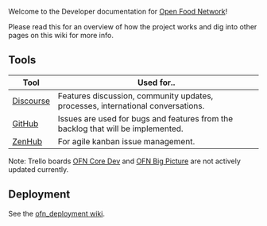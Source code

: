 Welcome to the Developer documentation for [Open Food Network](https://openfoodnetwork.org/)!

Please read this for an overview of how the project works and dig into other pages on this wiki for more info.

## Tools

**Tool** | **Used for..**
-----|---------
[Discourse](http://community.openfoodnetwork.org/) | Features discussion, community updates, processes, international conversations.
[GitHub](https://github.com/openfoodfoundation/openfoodnetwork) | Issues are used for bugs and features from the backlog that will be implemented.
[ZenHub](https://www.zenhub.io/) | For agile kanban issue management.

Note: Trello boards [OFN Core Dev](https://trello.com/b/TXnZrrRL/ofn-core-dev) and [OFN Big Picture](https://trello.com/b/cDDdFBV2/ofn-big-picture) are not actively updated currently.

## Deployment

See the [ofn_deployment wiki](https://github.com/openfoodfoundation/ofn_deployment/wiki).
